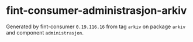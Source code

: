# fint-consumer-administrasjon-arkiv

Generated by fint-consumer `0.19.116.16` from tag `arkiv` on package `arkiv` and component `administrasjon`.
